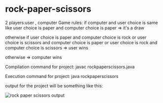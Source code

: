 # rock-paper-scissors
2 players:user , computer
 Game  rules:
if computer and user choice is same like user choice is paper and computer choice is paper 
=> it's a draw

otherwise if user choice is paper and computer choice is rock or
user choice is scissors and computer choice is paper or 
user choice is rock and computer choice is scissors 
=> user wins 

otherwise
=> computer wins

Compilation command for project: javac rockpaperscissors.java

Execution command for project: java rockpaperscissors

output for the project will be something like this:






![rock paper scissors output](https://github.com/Pesaru-Sreenidhi-Reddy/rock-paper-scissors/assets/82439346/c29200e5-acc0-4941-857a-cc4532c60a74)





